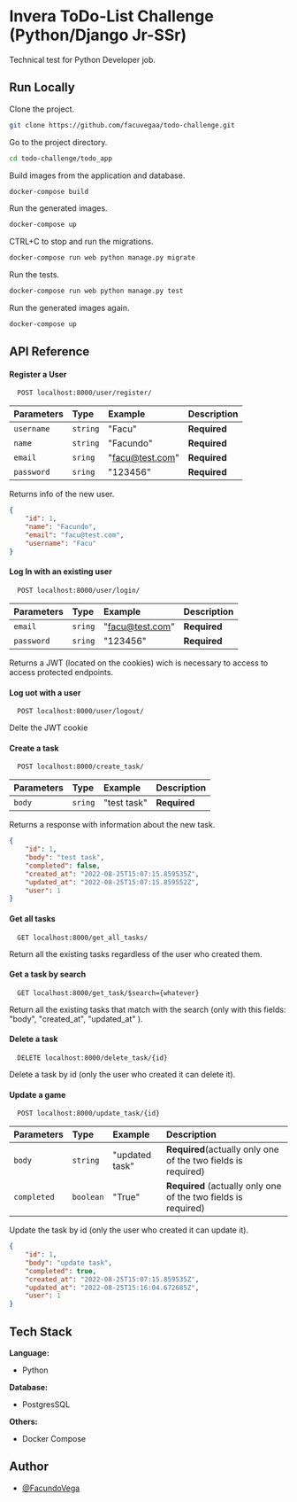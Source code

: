 # Invera ToDo-List Challenge (Python/Django Jr-SSr)
Technical test for Python Developer job.


## Run Locally

Clone the project.
```bash
git clone https://github.com/facuvegaa/todo-challenge.git
```

Go to the project directory.
```bash
cd todo-challenge/todo_app
```

Build images from the application and database.
```bash
docker-compose build
```

Run the generated images.
```bash
docker-compose up
```

CTRL+C to stop and run the migrations.
```bash
docker-compose run web python manage.py migrate
```

Run the tests.
```bash
docker-compose run web python manage.py test
```

Run the generated images again.
```bash
docker-compose up
```


## API Reference


#### Register a User

```http
  POST localhost:8000/user/register/
```

| Parameters | Type     |Example| Description                |
| :-------- | :------- | :------- | :------------------------- |
| `username` | `string` | "Facu" | **Required** |
| `name` | `string` | "Facundo" | **Required** |
| `email` | `sring` | "facu@test.com" | **Required** |
| `password` | `sring` | "123456" | **Required** |

Returns info of the new user.
```JSON
{
    "id": 1,
    "name": "Facundo",
    "email": "facu@test.com",
    "username": "Facu"
}
```

#### Log In with an existing user

```http
  POST localhost:8000/user/login/
```

| Parameters | Type     |Example| Description                |
| :-------- | :------- | :------- | :------------------------- |
| `email` | `sring` | "facu@test.com" | **Required** |
| `password` | `sring` | "123456" | **Required** |


Returns a JWT (located on the cookies) wich is necessary to access to access protected endpoints.

#### Log uot with a user

```http
  POST localhost:8000/user/logout/
```
Delte the JWT cookie 

#### Create a task

```http
  POST localhost:8000/create_task/
```

| Parameters | Type     |Example| Description                |
| :-------- | :------- | :------- | :------------------------- |
| `body` | `sring` | "test task" | **Required** |

Returns a response with information about the new task.
```JSON
{
    "id": 1,
    "body": "test task",
    "completed": false,
    "created_at": "2022-08-25T15:07:15.859535Z",
    "updated_at": "2022-08-25T15:07:15.859552Z",
    "user": 1
}
``` 

#### Get all tasks

```http
  GET localhost:8000/get_all_tasks/
```
Return all the existing tasks regardless of the user who created them.

#### Get a task by search

```http
  GET localhost:8000/get_task/$search={whatever}
```
Return all the existing tasks that match with the search (only with this fields: "body", "created_at", "updated_at" ).

#### Delete a task

```http
  DELETE localhost:8000/delete_task/{id}
```
Delete a task by id (only the user who created it can delete it).

#### Update a game

```http
  POST localhost:8000/update_task/{id}
```

| Parameters | Type     |Example| Description                |
| :-------- | :------- | :------- | :------------------------- |
| `body` | `string` | "updated task" | **Required**(actually only one of the two fields is required) |
| `completed` | `boolean` | "True" | **Required** (actually only one of the two fields is required)|

Update the task by id (only the user who created it can update it).
```JSON
{
    "id": 1,
    "body": "update task",
    "completed": true,
    "created_at": "2022-08-25T15:07:15.859535Z",
    "updated_at": "2022-08-25T15:16:04.672685Z",
    "user": 1
}
```

## Tech Stack

**Language:**
- Python

**Database:**
- PostgresSQL

**Others:**
- Docker Compose

  
## Author

- [@FacundoVega](https://github.com/facuvegaa)
